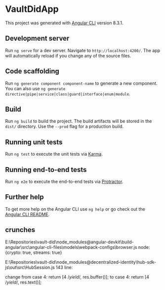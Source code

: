 # VaultDidApp

This project was generated with [Angular CLI](https://github.com/angular/angular-cli) version 8.3.1.

## Development server

Run `ng serve` for a dev server. Navigate to `http://localhost:4200/`. The app will automatically reload if you change any of the source files.

## Code scaffolding

Run `ng generate component component-name` to generate a new component. You can also use `ng generate directive|pipe|service|class|guard|interface|enum|module`.

## Build

Run `ng build` to build the project. The build artifacts will be stored in the `dist/` directory. Use the `--prod` flag for a production build.

## Running unit tests

Run `ng test` to execute the unit tests via [Karma](https://karma-runner.github.io).

## Running end-to-end tests

Run `ng e2e` to execute the end-to-end tests via [Protractor](http://www.protractortest.org/).

## Further help

To get more help on the Angular CLI use `ng help` or go check out the [Angular CLI README](https://github.com/angular/angular-cli/blob/master/README.md).


## crunches

E:\Repositories\vault-did\node_modules\@angular-devkit\build-angular\src\angular-cli-files\models\webpack-configs\browser.js node: {crypto: true, streams: true}

E:\Repositories\vault-did\node_modules\@decentralized-identity\hub-sdk-js\out\src\HubSession.js 143 line:

change from        case 4: return [4 /*yield*/, res.buffer()];  to        case 4: return [4 /*yield*/, res.text()];
